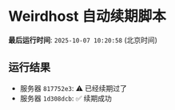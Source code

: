 # Weirdhost 自动续期脚本

**最后运行时间**: `2025-10-07 10:20:58` (北京时间)

## 运行结果

- 服务器 `817752e3`: ⚠️ 已经续期过了
- 服务器 `1d308dcb`: ✅ 续期成功

